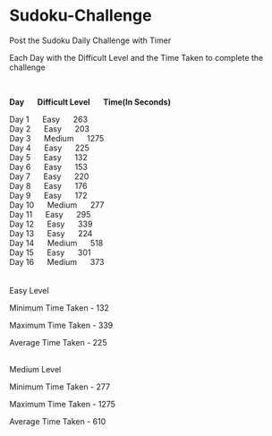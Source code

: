 # Sudoku-Challenge
Post the Sudoku Daily Challenge with Timer

Each Day with the Difficult Level and the Time Taken to complete the challenge<br />

<br />

**Day**&nbsp;&nbsp;&nbsp;&nbsp;&nbsp;&nbsp;**Difficult Level**&nbsp;&nbsp;&nbsp;&nbsp;&nbsp;&nbsp;**Time(In Seconds)**

Day 1&nbsp;&nbsp;&nbsp;&nbsp;&nbsp;&nbsp;Easy&nbsp;&nbsp;&nbsp;&nbsp;&nbsp;&nbsp;263<br />
Day 2&nbsp;&nbsp;&nbsp;&nbsp;&nbsp;&nbsp;Easy&nbsp;&nbsp;&nbsp;&nbsp;&nbsp;&nbsp;203<br />
Day 3&nbsp;&nbsp;&nbsp;&nbsp;&nbsp;&nbsp;Medium&nbsp;&nbsp;&nbsp;&nbsp;&nbsp;&nbsp;1275<br />
Day 4&nbsp;&nbsp;&nbsp;&nbsp;&nbsp;&nbsp;Easy&nbsp;&nbsp;&nbsp;&nbsp;&nbsp;&nbsp;225<br />
Day 5&nbsp;&nbsp;&nbsp;&nbsp;&nbsp;&nbsp;Easy&nbsp;&nbsp;&nbsp;&nbsp;&nbsp;&nbsp;132<br />
Day 6&nbsp;&nbsp;&nbsp;&nbsp;&nbsp;&nbsp;Easy&nbsp;&nbsp;&nbsp;&nbsp;&nbsp;&nbsp;153<br />
Day 7&nbsp;&nbsp;&nbsp;&nbsp;&nbsp;&nbsp;Easy&nbsp;&nbsp;&nbsp;&nbsp;&nbsp;&nbsp;220<br />
Day 8&nbsp;&nbsp;&nbsp;&nbsp;&nbsp;&nbsp;Easy&nbsp;&nbsp;&nbsp;&nbsp;&nbsp;&nbsp;176<br />
Day 9&nbsp;&nbsp;&nbsp;&nbsp;&nbsp;&nbsp;Easy&nbsp;&nbsp;&nbsp;&nbsp;&nbsp;&nbsp;172<br />
Day 10&nbsp;&nbsp;&nbsp;&nbsp;&nbsp;&nbsp;Medium&nbsp;&nbsp;&nbsp;&nbsp;&nbsp;&nbsp;277<br />
Day 11&nbsp;&nbsp;&nbsp;&nbsp;&nbsp;&nbsp;Easy&nbsp;&nbsp;&nbsp;&nbsp;&nbsp;&nbsp;295<br />
Day 12&nbsp;&nbsp;&nbsp;&nbsp;&nbsp;&nbsp;Easy&nbsp;&nbsp;&nbsp;&nbsp;&nbsp;&nbsp;339<br />
Day 13&nbsp;&nbsp;&nbsp;&nbsp;&nbsp;&nbsp;Easy&nbsp;&nbsp;&nbsp;&nbsp;&nbsp;&nbsp;224<br />
Day 14&nbsp;&nbsp;&nbsp;&nbsp;&nbsp;&nbsp;Medium&nbsp;&nbsp;&nbsp;&nbsp;&nbsp;&nbsp;518<br />
Day 15&nbsp;&nbsp;&nbsp;&nbsp;&nbsp;&nbsp;Easy&nbsp;&nbsp;&nbsp;&nbsp;&nbsp;&nbsp;301<br />
Day 16&nbsp;&nbsp;&nbsp;&nbsp;&nbsp;&nbsp;Medium&nbsp;&nbsp;&nbsp;&nbsp;&nbsp;&nbsp;373<br /><br /><br />
Easy Level

Minimum Time Taken - 132

Maximum Time Taken - 339

Average Time Taken - 225<br /><br />

Medium Level

Minimum Time Taken - 277

Maximum Time Taken - 1275

Average Time Taken - 610<br /><br />